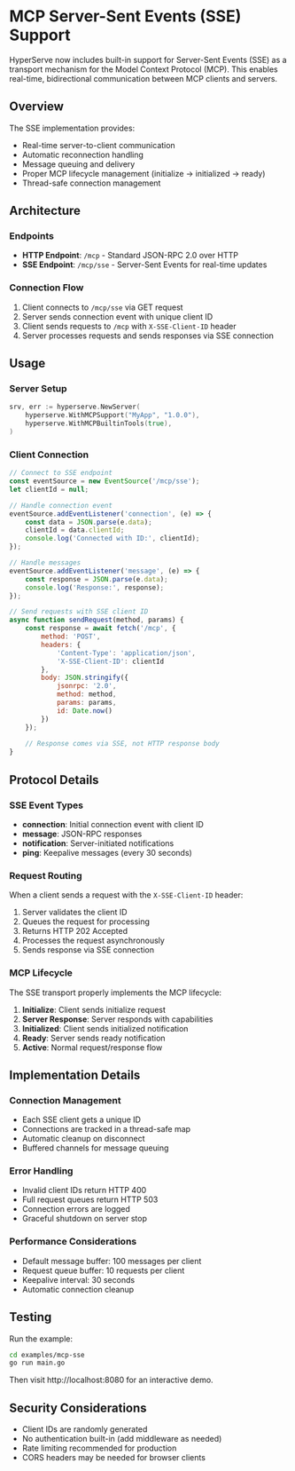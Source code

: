 # MCP Server-Sent Events (SSE) Support

HyperServe now includes built-in support for Server-Sent Events (SSE) as a transport mechanism for the Model Context Protocol (MCP). This enables real-time, bidirectional communication between MCP clients and servers.

## Overview

The SSE implementation provides:
- Real-time server-to-client communication
- Automatic reconnection handling
- Message queuing and delivery
- Proper MCP lifecycle management (initialize → initialized → ready)
- Thread-safe connection management

## Architecture

### Endpoints

- **HTTP Endpoint**: `/mcp` - Standard JSON-RPC 2.0 over HTTP
- **SSE Endpoint**: `/mcp/sse` - Server-Sent Events for real-time updates

### Connection Flow

1. Client connects to `/mcp/sse` via GET request
2. Server sends connection event with unique client ID
3. Client sends requests to `/mcp` with `X-SSE-Client-ID` header
4. Server processes requests and sends responses via SSE connection

## Usage

### Server Setup

```go
srv, err := hyperserve.NewServer(
    hyperserve.WithMCPSupport("MyApp", "1.0.0"),
    hyperserve.WithMCPBuiltinTools(true),
)
```

### Client Connection

```javascript
// Connect to SSE endpoint
const eventSource = new EventSource('/mcp/sse');
let clientId = null;

// Handle connection event
eventSource.addEventListener('connection', (e) => {
    const data = JSON.parse(e.data);
    clientId = data.clientId;
    console.log('Connected with ID:', clientId);
});

// Handle messages
eventSource.addEventListener('message', (e) => {
    const response = JSON.parse(e.data);
    console.log('Response:', response);
});

// Send requests with SSE client ID
async function sendRequest(method, params) {
    const response = await fetch('/mcp', {
        method: 'POST',
        headers: {
            'Content-Type': 'application/json',
            'X-SSE-Client-ID': clientId
        },
        body: JSON.stringify({
            jsonrpc: '2.0',
            method: method,
            params: params,
            id: Date.now()
        })
    });
    
    // Response comes via SSE, not HTTP response body
}
```

## Protocol Details

### SSE Event Types

- **connection**: Initial connection event with client ID
- **message**: JSON-RPC responses
- **notification**: Server-initiated notifications
- **ping**: Keepalive messages (every 30 seconds)

### Request Routing

When a client sends a request with the `X-SSE-Client-ID` header:
1. Server validates the client ID
2. Queues the request for processing
3. Returns HTTP 202 Accepted
4. Processes the request asynchronously
5. Sends response via SSE connection

### MCP Lifecycle

The SSE transport properly implements the MCP lifecycle:

1. **Initialize**: Client sends initialize request
2. **Server Response**: Server responds with capabilities
3. **Initialized**: Client sends initialized notification
4. **Ready**: Server sends ready notification
5. **Active**: Normal request/response flow

## Implementation Details

### Connection Management

- Each SSE client gets a unique ID
- Connections are tracked in a thread-safe map
- Automatic cleanup on disconnect
- Buffered channels for message queuing

### Error Handling

- Invalid client IDs return HTTP 400
- Full request queues return HTTP 503
- Connection errors are logged
- Graceful shutdown on server stop

### Performance Considerations

- Default message buffer: 100 messages per client
- Request queue buffer: 10 requests per client
- Keepalive interval: 30 seconds
- Automatic connection cleanup

## Testing

Run the example:

```bash
cd examples/mcp-sse
go run main.go
```

Then visit http://localhost:8080 for an interactive demo.

## Security Considerations

- Client IDs are randomly generated
- No authentication built-in (add middleware as needed)
- Rate limiting recommended for production
- CORS headers may be needed for browser clients